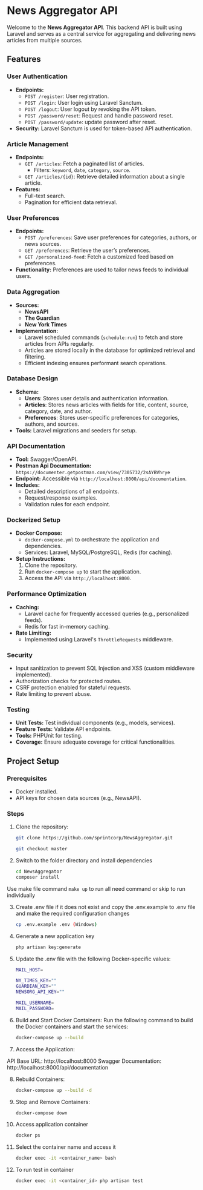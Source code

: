 # News Aggregator API

Welcome to the **News Aggregator API**. This backend API is built using Laravel and serves as a central service for aggregating and delivering news articles from multiple sources.

## Features

### User Authentication
- **Endpoints:**
  - `POST /register`: User registration.
  - `POST /login`: User login using Laravel Sanctum.
  - `POST /logout`: User logout by revoking the API token.
  - `POST /password/reset`: Request and handle password reset.
  - `POST /password/update`: update password after reset.
- **Security:** Laravel Sanctum is used for token-based API authentication.

### Article Management
- **Endpoints:**
  - `GET /articles`: Fetch a paginated list of articles.
    - Filters: `keyword`, `date`, `category`, `source`.
  - `GET /articles/{id}`: Retrieve detailed information about a single article.
- **Features:**
  - Full-text search.
  - Pagination for efficient data retrieval.

### User Preferences
- **Endpoints:**
  - `POST /preferences`: Save user preferences for categories, authors, or news sources.
  - `GET /preferences`: Retrieve the user’s preferences.
  - `GET /personalized-feed`: Fetch a customized feed based on preferences.
- **Functionality:** Preferences are used to tailor news feeds to individual users.

### Data Aggregation
- **Sources:**
  - **NewsAPI**
  - **The Guardian**
  - **New York Times**
- **Implementation:**
  - Laravel scheduled commands (`schedule:run`) to fetch and store articles from APIs regularly.
  - Articles are stored locally in the database for optimized retrieval and filtering.
  - Efficient indexing ensures performant search operations.

### Database Design
- **Schema:**
  - **Users**: Stores user details and authentication information.
  - **Articles**: Stores news articles with fields for title, content, source, category, date, and author.
  - **Preferences**: Stores user-specific preferences for categories, authors, and sources.
- **Tools:** Laravel migrations and seeders for setup.

### API Documentation
- **Tool:** Swagger/OpenAPI.
- **Postman Api Documentation:** 
  `https://documenter.getpostman.com/view/7305732/2sAYBVhrye`
- **Endpoint:** Accessible via `http://localhost:8000/api/documentation`.
- **Includes:**
  - Detailed descriptions of all endpoints.
  - Request/response examples.
  - Validation rules for each endpoint.

### Dockerized Setup
- **Docker Compose:**
  - `docker-compose.yml` to orchestrate the application and dependencies.
  - Services: Laravel, MySQL/PostgreSQL, Redis (for caching).
- **Setup Instructions:**
  1. Clone the repository.
  2. Run `docker-compose up` to start the application.
  3. Access the API via `http://localhost:8000`.

### Performance Optimization
- **Caching:**
  - Laravel cache for frequently accessed queries (e.g., personalized feeds).
  - Redis for fast in-memory caching.
- **Rate Limiting:**
  - Implemented using Laravel's `ThrottleRequests` middleware.

### Security
- Input sanitization to prevent SQL Injection and XSS (custom middleware implemented).
- Authorization checks for protected routes.
- CSRF protection enabled for stateful requests.
- Rate limiting to prevent abuse.

### Testing
- **Unit Tests:** Test individual components (e.g., models, services).
- **Feature Tests:** Validate API endpoints.
- **Tools:** PHPUnit for testing.
- **Coverage:** Ensure adequate coverage for critical functionalities.

## Project Setup

### Prerequisites
- Docker installed.
- API keys for chosen data sources (e.g., NewsAPI).

### Steps
1. Clone the repository:
   ```bash
   git clone https://github.com/sprintcorp/NewsAggregator.git

   git checkout master
   

2. Switch to the folder directory and install dependencies
    ```bash
    cd NewsAggregator
   composer install

Use make file command `make up` to run all need command or skip to run individually


3. Create .env file if it does not exist and copy the .env.example to .env file and make the required   configuration changes
 
    ```bash
    cp .env.example .env (Windows)

4. Generate a new application key
    ```bash
    php artisan key:generate

 
5. Update the .env file with the following Docker-specific values:
    ```bash
    MAIL_HOST=

    NY_TIMES_KEY=""
    GUARDIAN_KEY=""
    NEWSORG_API_KEY=""

    MAIL_USERNAME=
    MAIL_PASSWORD=

6. Build and Start Docker Containers: Run the following command to build the Docker containers and start the services:

    ```bash
    docker-compose up --build

7. Access the Application:

API Base URL: http://localhost:8000
Swagger Documentation: http://localhost:8000/api/documentation


8. Rebuild Containers:
    ```bash
    docker-compose up --build -d

9. Stop and Remove Containers:
    ```bash
    docker-compose down
   
10. Access application container
    ```bash
    docker ps
    
11. Select the container name and access it  
    ```bash
    docker exec -it <container_name> bash
    
12. To run test in container
    ```bash
    docker exec -it <container_id> php artisan test



